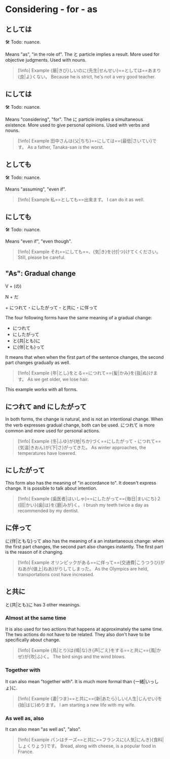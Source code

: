 # Considering - for - as

## としては

🛠 Todo: nuance.

Means "as", "in the role of". The と particle implies a result.
More used for objective judgments.
Used with nouns.

> [!info] Example
> {厳|きび}しいのに{先生|せんせい}==としては==あまり{良|よ}くない。
> Because he is strict, he's not a very good teacher.

## にしては

🛠 Todo: nuance.

Means "considering", "for". The に particle implies a simultaneous existence.
More used to give personal opinions.
Used with verbs and nouns.

> [!info] Example
> 田中さんは{父|ちち}==にしては=={最低|さいてい}です。
> As a father, Tanaka-san is the worst.

## としても

🛠 Todo: nuance.

Means "assuming", "even if".

> [!info] Example
> 私==としても==出来ます。
> I can do it as well.

## にしても

🛠 Todo: nuance.

Means "even if", "even though".

> [!info] Example
> それ==にしても==、{気|き}を{付|つ}けてくください。
> Still, please be careful.

## "As": Gradual change

<div class="usage">
<div class="left">
	<p><span class="box">V + (の)</span></p>
	<p><span class="box">N + だ</span></p>
</div>
	<p class="right">+ につれて・にしたがって・と共に・に伴って</p>
</div>

The four following forms have the same meaning of a gradual change:
* につれて
* にしたがって
* と{共|とも}に
* に{伴|とも}って

It means that when when the first part of the sentence changes, the second part changes gradually as well.

> [!info] Example
> {年|とし}をとる==につれて=={髪|かみ}を{抜|ぬ}けます。
> As we get older, we lose hair.

This example works with all forms.

## につれて and にしたがって

In both forms, the change is natural, and is not an intentional change. When the verb expresses gradual change, both can be used.
につれて is more common and more used for personal actions.

> [!info] Example
> {冬|ふゆ}が{地|ちか}づく==にしたがって・につれて=={気温|きおん}が{下|さ}がってきた。
> As winter approaches, the temperatures have lowered.

## にしたがって

This form also has the meaning of "in accordance to". It doesn't express change. It is possible to talk about intention.

> [!info] Example
> {歯医者|はいしゃ}==にしたがって=={毎日|まいにち}２{回|かい}{歯|は}を{磨|みが}く。
> I brush my teeth twice a day as recommended by my dentist.

## に伴って

に{伴|ともな}って also has the meaning of a an instantaneous change: when the first part changes, the second part also changes instantly. The first part is the reason of it changing.

> [!info] Example
> オリンピックがある==に伴って=={交通費|こうつうひ}がねあが{値上|ねあ}がりしてしまった。
> As the Olympics are held, transportations cost have increased.

## と共に

と{共|とも}に has 3 other meanings.

### Almost at the same time

It is also used for two actions that happens at approximately the same time. The two actions do not have to be related. They also don't have to be specifically about change.

> [!info] Example
> {鳥|とり}は{鳴|な}き{声|ごえ}をする==と共に=={風|かぜ}が{吹|ふ}く。
> The bird sings and the wind blows.

### Together with

It can also mean "together with". It is much more formal than {一緒|いっしょ}に.

> [!info] Example
> {妻|つま}==と共に=={新|あたら}しい{人生|じんせい}を{始|はじ}めります。
> I am starting a new life with my wife.

### As well as, also

It can also mean "as well as", "also".

> [!info] Example
> パンはチーズ==と共に==フランスに{人気|にんき}{食料|しょくりょう}です。
> Bread, along with cheese, is a popular food in France.
